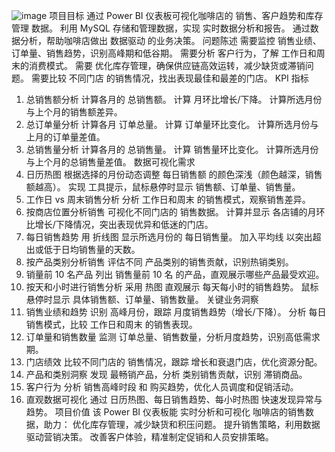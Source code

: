 ![image](https://github.com/user-attachments/assets/b8882e44-1e01-4066-ac23-ad477b21d4d8)
项目目标
通过 Power BI 仪表板可视化咖啡店的 销售、客户趋势和库存管理 数据。
利用 MySQL 存储和管理数据，实现 实时数据分析和报告。
通过数据分析，帮助咖啡店做出 数据驱动 的业务决策。
问题陈述
需要监控 销售业绩、订单量、销售趋势，识别高峰期和低谷期。
需要分析 客户行为，了解 工作日和周末的消费模式。
需要 优化库存管理，确保供应链高效运转，减少缺货或滞销问题。
需要比较 不同门店 的销售情况，找出表现最佳和最差的门店。
KPI 指标
1. 总销售额分析
计算各月的 总销售额。
计算 月环比增长/下降。
计算所选月份与上个月的销售额差异。
2. 总订单量分析
计算各月 订单总量。
计算 订单量环比变化。
计算所选月份与上月的订单量差值。
3. 总销售量分析
计算各月的 总销售量。
计算 销售量环比变化。
计算所选月份与上个月的总销售量差值。
数据可视化需求
1. 日历热图
根据选择的月份动态调整 每日销售额 的颜色深浅（颜色越深，销售额越高）。
实现 工具提示，鼠标悬停时显示 销售额、订单量、销售量。
2. 工作日 vs 周末销售分析
分析 工作日和周末 的销售模式，观察销售差异。
3. 按商店位置分析销售
可视化不同门店的 销售数据。
计算并显示 各店铺的月环比增长/下降情况，突出表现优异和低迷的门店。
4. 每日销售趋势
用 折线图 显示所选月份的 每日销售量。
加入平均线 以突出超出或低于日均销售量的天数。
5. 按产品类别分析销售
评估不同 产品类别的销售贡献，识别热销类别。
6. 销量前 10 名产品
列出 销售量前 10 名 的产品，直观展示哪些产品最受欢迎。
7. 按天和小时进行销售分析
采用 热图 直观展示 每天每小时的销售趋势。
鼠标悬停时显示 具体销售额、订单量、销售数量。
关键业务洞察
1. 销售业绩和趋势
识别 高峰月份，跟踪 月度销售趋势（增长/下降）。
分析 每日销售模式，比较 工作日和周末 的销售表现。
2. 订单量和销售数量
监测 订单总量、销售数量，分析月度趋势，识别高低需求期。
3. 门店绩效
比较不同门店的 销售情况，跟踪 增长和衰退门店，优化资源分配。
4. 产品和类别洞察
发现 最畅销产品，分析 类别销售贡献，识别 滞销商品。
5. 客户行为
分析 销售高峰时段 和 购买趋势，优化人员调度和促销活动。
6. 直观数据可视化
通过 日历热图、每日销售趋势、每小时热图 快速发现异常与趋势。
项目价值
该 Power BI 仪表板能 实时分析和可视化 咖啡店的销售数据，助力：
优化库存管理，减少缺货和积压问题。
提升销售策略，利用数据驱动营销决策。
改善客户体验，精准制定促销和人员安排策略。
